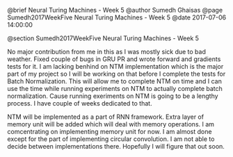 @brief Neural Turing Machines - Week 5
@author Sumedh Ghaisas
@page Sumedh2017WeekFive Neural Turing Machines - Week 5
@date 2017-07-06 14:00:00

@section Sumedh2017WeekFive Neural Turing Machines - Week 5

No major contribution from me in this as I was mostly sick due to bad weather.
Fixed couple of bugs in GRU PR and wrote forward and gradients tests for it.
I am lacking benhind on NTM implementation which is the major part of my project
so I will be working on that before I complete the tests for Batch Normalization.
This will allow me to complete NTM on time and I can use the time while running
experiments on NTM to actually complete batch normalization. Cause running exeriments
on NTM is going to be a lengthy process. I have couple of weeks dedicated to that.

NTM will be implemented as a part of RNN framework. Extra layer of memory unit will
be added which will deal with memory operations. I am comcentrating on implementing
memory unit for now. I am almost done except for the part of implementing circular convolution.
I am not able to decide between implementations there. Hopefully I will figure that out soon.